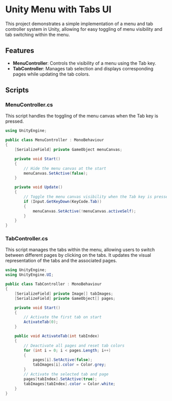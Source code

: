 # Unity Menu with Tabs UI

This project demonstrates a simple implementation of a menu and tab controller system in Unity, allowing for easy toggling of menu visibility and tab switching within the menu.

## Features

- **MenuController**: Controls the visibility of a menu using the Tab key.
- **TabController**: Manages tab selection and displays corresponding pages while updating the tab colors.

## Scripts

### MenuController.cs

This script handles the toggling of the menu canvas when the Tab key is pressed.

```csharp
using UnityEngine;

public class MenuController : MonoBehaviour
{
    [SerializeField] private GameObject menuCanvas;

    private void Start()
    {
        // Hide the menu canvas at the start
        menuCanvas.SetActive(false);
    }

    private void Update()
    {
        // Toggle the menu canvas visibility when the Tab key is pressed
        if (Input.GetKeyDown(KeyCode.Tab))
        {
            menuCanvas.SetActive(!menuCanvas.activeSelf);
        }
    }
}
```

### TabController.cs

This script manages the tabs within the menu, allowing users to switch between different pages by clicking on the tabs. It updates the visual representation of the tabs and the associated pages.

```csharp
using UnityEngine;
using UnityEngine.UI;

public class TabController : MonoBehaviour
{
    [SerializeField] private Image[] tabImages;
    [SerializeField] private GameObject[] pages;

    private void Start()
    {
        // Activate the first tab on start
        ActivateTab(0);
    }

    public void ActivateTab(int tabIndex)
    {
        // Deactivate all pages and reset tab colors
        for (int i = 0; i < pages.Length; i++)
        {
            pages[i].SetActive(false);
            tabImages[i].color = Color.grey;
        }
        // Activate the selected tab and page
        pages[tabIndex].SetActive(true);
        tabImages[tabIndex].color = Color.white;
    }
}
```
